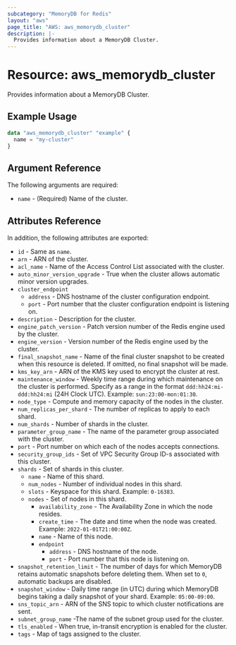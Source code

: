 ```yaml
---
subcategory: "MemoryDB for Redis"
layout: "aws"
page_title: "AWS: aws_memorydb_cluster"
description: |-
  Provides information about a MemoryDB Cluster.
---
```


# Resource: aws_memorydb_cluster

Provides information about a MemoryDB Cluster.

## Example Usage

```terraform
data "aws_memorydb_cluster" "example" {
  name = "my-cluster"
}
```

## Argument Reference

The following arguments are required:

* `name` - (Required) Name of the cluster.

## Attributes Reference

In addition, the following attributes are exported:

* `id` - Same as `name`.
* `arn` - ARN of the cluster.
* `acl_name` - Name of the Access Control List associated with the cluster.
* `auto_minor_version_upgrade` - True when the cluster allows automatic minor version upgrades.
* `cluster_endpoint`
    * `address` - DNS hostname of the cluster configuration endpoint.
    * `port` - Port number that the cluster configuration endpoint is listening on.
* `description` - Description for the cluster.
* `engine_patch_version` - Patch version number of the Redis engine used by the cluster.
* `engine_version` - Version number of the Redis engine used by the cluster.
* `final_snapshot_name` - Name of the final cluster snapshot to be created when this resource is deleted. If omitted, no final snapshot will be made.
* `kms_key_arn` - ARN of the KMS key used to encrypt the cluster at rest.
* `maintenance_window` - Weekly time range during which maintenance on the cluster is performed. Specify as a range in the format `ddd:hh24:mi-ddd:hh24:mi` (24H Clock UTC). Example: `sun:23:00-mon:01:30`.
* `node_type` - Compute and memory capacity of the nodes in the cluster.
* `num_replicas_per_shard` - The number of replicas to apply to each shard.
* `num_shards` - Number of shards in the cluster.
* `parameter_group_name` - The name of the parameter group associated with the cluster.
* `port` - Port number on which each of the nodes accepts connections.
* `security_group_ids` - Set of VPC Security Group ID-s associated with this cluster.
* `shards` - Set of shards in this cluster.
    * `name` - Name of this shard.
    * `num_nodes` - Number of individual nodes in this shard.
    * `slots` - Keyspace for this shard. Example: `0-16383`.
    * `nodes` - Set of nodes in this shard.
        * `availability_zone` - The Availability Zone in which the node resides.
        * `create_time` - The date and time when the node was created. Example: `2022-01-01T21:00:00Z`.
        * `name` - Name of this node.
        * `endpoint`
            * `address` - DNS hostname of the node.
            * `port` - Port number that this node is listening on.
* `snapshot_retention_limit` - The number of days for which MemoryDB retains automatic snapshots before deleting them. When set to `0`, automatic backups are disabled.
* `snapshot_window` - Daily time range (in UTC) during which MemoryDB begins taking a daily snapshot of your shard. Example: `05:00-09:00`.
* `sns_topic_arn` - ARN of the SNS topic to which cluster notifications are sent.
* `subnet_group_name` -The name of the subnet group used for the cluster.
* `tls_enabled` - When true, in-transit encryption is enabled for the cluster.
* `tags` - Map of tags assigned to the cluster.
